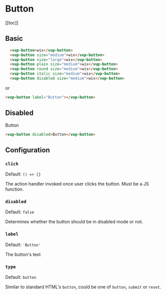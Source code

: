# Button

[[toc]]

## Basic

<ex-button />

```html
  <vup-button>wix</vup-button>
  <vup-button size="medium">wix</vup-button>
  <vup-button size="large">wix</vup-button>
  <vup-button plain size="medium">wix</vup-button>
  <vup-button round size="medium">wix</vup-button>
  <vup-button italic size="medium">wix</vup-button>
  <vup-button disabled size="medium">wix</vup-button>
```

or

```html
<vup-button label="Button"></vup-button>
```

## Disabled

<vup-button disabled>Button</vup-button>

```html
<vup-button disabled>Button</vup-button>
```

## Configuration

### `click`
Default: `() => {}`

The action handler invoked once user clicks the button. Must be a JS function.

### `disabled`
Default: `false`

Determines whether the button should be in disabled mode or not.

### `label`
Default: `'Button'`

The button's text

### `type`
Default: `button`

Similar to standard HTML's `button`, could be one of `button`, `submit` or `reset`.
